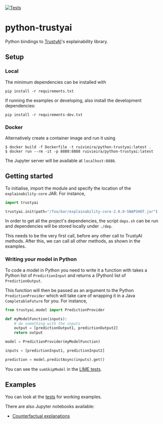 [![Tests](https://github.com/ruivieira/python-trustyai/actions/workflows/workflow.yml/badge.svg)](https://github.com/ruivieira/python-trustyai/actions/workflows/workflow.yml)
# python-trustyai

Python bindings to [TrustyAI](https://kogito.kie.org/trustyai/)'s explainability library.

## Setup

### Local

The minimum dependencies can be installed with

```shell
pip install -r requirements.txt
```

If running the examples or developing, also install the development dependencies:

```shell
pip install -r requirements-dev.txt
```

### Docker

Alternatively create a container image and run it using

```shell
$ docker build -f Dockerfile -t ruivieira/python-trustyai:latest .
$ docker run --rm -it -p 8888:8888 ruivieira/python-trustyai:latest
```

The Jupyter server will be available at `localhost:8888`.


## Getting started

To initialise, import the module and specify the location of the `explainability-core` JAR.
For instance,

```python
import trustyai

trustyai.init(path="/foo/bar/explainability-core-2.0.0-SNAPSHOT.jar")
```

In order to get all the project's dependencies, the script `deps.sh` can be run and dependencies will
be stored locally under `./dep`.

This needs to be the very first call, before any other call to TrustyAI methods. After this, we can call all other methods, as shown in the examples.

### Writing your model in Python

To code a model in Python you need to write it a function with takes a Python list of `PredictionInput` and
returns a (Python) list of `PredictionOutput`. 

This function will then be passed as an argument to the Python `PredictionProvider`
which will take care of wrapping it in a Java `CompletableFuture` for you.
For instance,

```python
from trustyai.model import PredictionProvider

def myModelFunction(inputs):
    # do something with the inputs
    output = [predictionOutput1, predictionOutput2]
    return output

model = PredictionProvider(myModelFunction)

inputs = [predictionInput1, predictionInput2]

prediction = model.predictAsync(inputs).get()
```

You can see the `sumSkipModel` in the [LIME tests](./tests/test_limeexplainer.py).

## Examples

You can look at the [tests](./tests) for working examples.

There are also Jupyter notebooks available:

- [Counterfactual explanations](notebooks/Counterfactuals.ipynb)
